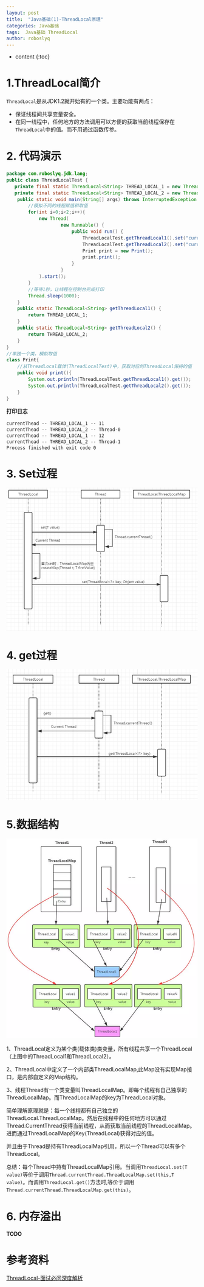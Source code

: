 ```yaml
---
layout: post
title:  "Java基础(1)-ThreadLocal原理"
categories: Java基础
tags:  Java基础 ThreadLocal
author: roboslyq
---
```


* content
{:toc}
# 1.ThreadLocal简介

`ThreadLocal`是从JDK1.2就开始有的一个类。主要功能有两点：

- 保证线程间共享变量安全。
- 在同一线程中，任何地方的方法调用可以方便的获取当前线程保存在`ThreadLocal`中的值。而不用通过函数传参。

# 2. 代码演示

```java
package com.roboslyq.jdk.lang;
public class ThreadLocalTest {
   private final static ThreadLocal<String> THREAD_LOCAL_1 = new ThreadLocal<String>();
   private final static ThreadLocal<String> THREAD_LOCAL_2 = new ThreadLocal<String>();
    public static void main(String[] args) throws InterruptedException {
        //模拟不同的线程赋值和取值
        for(int i=0;i<2;i++){
            new Thread(
                    new Runnable() {
                        public void run() {
                            ThreadLocalTest.getThreadLocal1().set("currentThead -- 								THREAD_LOCAL_1 -- " + Thread.currentThread().getId());
                            ThreadLocalTest.getThreadLocal2().set("currentThead -- 								THREAD_LOCAL_2 -- " + Thread.currentThread().getName());
                            Print print = new Print();
                            print.print();
                        }
                    }
            ).start();
        }
        //等待1秒，让线程在控制台完成打印
        Thread.sleep(1000);
    }
    public static ThreadLocal<String> getThreadLocal1() {
        return THREAD_LOCAL_1;
    }
    public static ThreadLocal<String> getThreadLocal2() {
        return THREAD_LOCAL_2;
    }
}
//单独一个类，模拟取值
class Print{
    //从ThreadLocal载体(ThreadLocalTest)中，获取对应的ThreadLocal保持的值
    public void print(){
        System.out.println(ThreadLocalTest.getThreadLocal1().get());
        System.out.println(ThreadLocalTest.getThreadLocal2().get());
    }
}
```

**打印日志**

```
currentThead -- THREAD_LOCAL_1 -- 11
currentThead -- THREAD_LOCAL_2 -- Thread-0
currentThead -- THREAD_LOCAL_1 -- 12
currentThead -- THREAD_LOCAL_2 -- Thread-1
Process finished with exit code 0
```

# 3. Set过程

![set](../images/java-core/thread-material/set.jpg)

# 4. get过程

![get](../images/java-core/thread-material/get.jpg)

# 5.数据结构

![data_struct](../images/java-core/thread-material/data_struct.jpg)



1、ThreadLocal定义为某个类(载体类)类变量，所有线程共享一个ThreadLocal（上图中的ThreadLocal1和ThreadLocal2）。

2、ThreadLocal中定义了一个内部类ThreadLocalMap,此Map没有实现Map接口，是内部自定义的Map结构。

3、线程Thread有一个类变量叫ThreadLocalMap。即每个线程有自己独享的ThreadLocalMap。而ThreadLocalMap的key为ThreadLocal对象。

简单理解原理就是：每一个线程都有自己独立的ThreadLocal.ThreadLocalMap。然后在线程中的任何地方可以通过Thread.CurrentThread获得当前线程，从而获取当前线程的ThreadLocalMap。进而通过ThreadLocalMap的Key(ThreadLocal)获得对应的值。

并且由于Thread是持有ThreadLocalMap引用，所以一个Thread可以有多个ThreadLocal。

总结：每个Thread中持有ThreadLocalMap引用。当调用`ThreadLocal.set(T value)`等价于调用`Thread.currentThread.ThreadLocalMap.set(this,T value)`。而调用`ThreadLocal.get()`方法时,等价于调用`Thread.currentThread.ThreadLocalMap.get(this)`。

# 6. 内存溢出

**TODO**



# 参考资料

[ThreadLocal-面试必问深度解析](https://www.jianshu.com/p/98b68c97df9b)